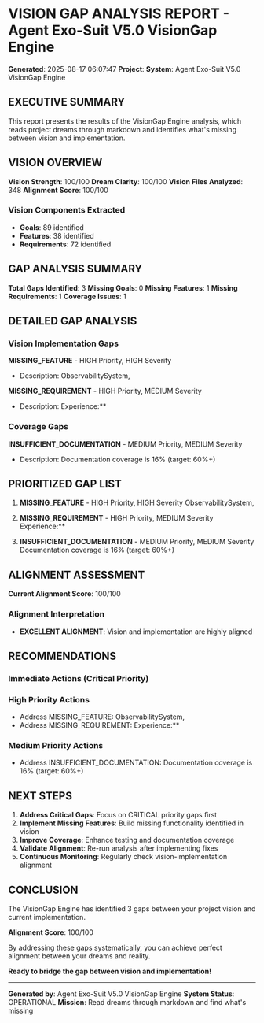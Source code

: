 # VISION GAP ANALYSIS REPORT - Agent Exo-Suit V5.0 VisionGap Engine

**Generated**: 2025-08-17 06:07:47
**Project**: 
**System**: Agent Exo-Suit V5.0 VisionGap Engine

## EXECUTIVE SUMMARY

This report presents the results of the VisionGap Engine analysis, which reads project dreams through markdown and identifies what's missing between vision and implementation.

## VISION OVERVIEW

**Vision Strength**: 100/100
**Dream Clarity**: 100/100
**Vision Files Analyzed**: 348
**Alignment Score**: 100/100

### Vision Components Extracted
- **Goals**: 89 identified
- **Features**: 38 identified
- **Requirements**: 72 identified

## GAP ANALYSIS SUMMARY

**Total Gaps Identified**: 3
**Missing Goals**: 0
**Missing Features**: 1
**Missing Requirements**: 1
**Coverage Issues**: 1

## DETAILED GAP ANALYSIS

### Vision Implementation Gaps

**MISSING_FEATURE** - HIGH Priority, HIGH Severity
- Description: ObservabilitySystem,

**MISSING_REQUIREMENT** - HIGH Priority, MEDIUM Severity
- Description: Experience:**

### Coverage Gaps

**INSUFFICIENT_DOCUMENTATION** - MEDIUM Priority, MEDIUM Severity
- Description: Documentation coverage is 16% (target: 60%+)

## PRIORITIZED GAP LIST

1. **MISSING_FEATURE** - HIGH Priority, HIGH Severity
   ObservabilitySystem,

2. **MISSING_REQUIREMENT** - HIGH Priority, MEDIUM Severity
   Experience:**

3. **INSUFFICIENT_DOCUMENTATION** - MEDIUM Priority, MEDIUM Severity
   Documentation coverage is 16% (target: 60%+)


## ALIGNMENT ASSESSMENT

**Current Alignment Score**: 100/100

### Alignment Interpretation
- **EXCELLENT ALIGNMENT**: Vision and implementation are highly aligned

## RECOMMENDATIONS

### Immediate Actions (Critical Priority)

### High Priority Actions
- Address MISSING_FEATURE: ObservabilitySystem,
- Address MISSING_REQUIREMENT: Experience:**

### Medium Priority Actions
- Address INSUFFICIENT_DOCUMENTATION: Documentation coverage is 16% (target: 60%+)

## NEXT STEPS

1. **Address Critical Gaps**: Focus on CRITICAL priority gaps first
2. **Implement Missing Features**: Build missing functionality identified in vision
3. **Improve Coverage**: Enhance testing and documentation coverage
4. **Validate Alignment**: Re-run analysis after implementing fixes
5. **Continuous Monitoring**: Regularly check vision-implementation alignment

## CONCLUSION

The VisionGap Engine has identified 3 gaps between your project vision and current implementation. 

**Alignment Score**: 100/100

By addressing these gaps systematically, you can achieve perfect alignment between your dreams and reality.

**Ready to bridge the gap between vision and implementation!**

---
**Generated by**: Agent Exo-Suit V5.0 VisionGap Engine
**System Status**: OPERATIONAL
**Mission**: Read dreams through markdown and find what's missing
